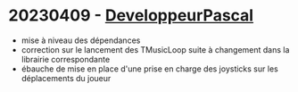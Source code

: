 # 20230409 - [DeveloppeurPascal](https://github.com/DeveloppeurPascal)

* mise à niveau des dépendances
* correction sur le lancement des TMusicLoop suite à changement dans la librairie correspondante
* ébauche de mise en place d'une prise en charge des joysticks sur les déplacements du joueur
